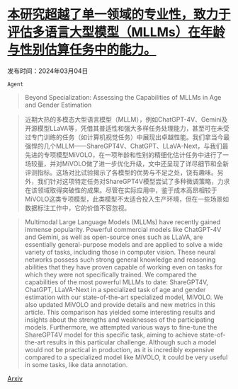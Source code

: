 # [本研究超越了单一领域的专业性，致力于评估多语言大型模型（MLLMs）在年龄与性别估算任务中的能力。](https://arxiv.org/abs/2403.02302)

发布时间：2024年03月04日

`Agent`

> Beyond Specialization: Assessing the Capabilities of MLLMs in Age and Gender Estimation

> 近期大热的多模态大型语言模型（MLLM），例如ChatGPT-4V、Gemini及开源模型LLaVA等，凭借其普适性和强大多样任务处理能力，甚至可在未受过专门训练的任务（如计算机视觉任务）中展现出卓越性能。我们拿当今最强悍的几个MLLM——ShareGPT4V、ChatGPT、LLaVA-Next，与我们最先进的专项模型MiVOLO，在一项年龄和性别的精细化估计任务中进行了一场较量，并对MiVOLO做了进一步优化升级，文中还呈现了详尽细节和全新评测指标。这场对比试验揭示了各模型的优势与不足之处，饶有趣味。另外，我们针对这项特定任务对ShareGPT4V模型尝试了多种微调策略，力求在该领域取得突破性的成果。尽管在实际应用中，鉴于成本高昂相较于MiVOLO这类专项模型，此类模型不太适合投入生产环境，但在一些场景如数据标注工作中，它的价值不容忽视。

> Multimodal Large Language Models (MLLMs) have recently gained immense popularity. Powerful commercial models like ChatGPT-4V and Gemini, as well as open-source ones such as LLaVA, are essentially general-purpose models and are applied to solve a wide variety of tasks, including those in computer vision. These neural networks possess such strong general knowledge and reasoning abilities that they have proven capable of working even on tasks for which they were not specifically trained. We compared the capabilities of the most powerful MLLMs to date: ShareGPT4V, ChatGPT, LLaVA-Next in a specialized task of age and gender estimation with our state-of-the-art specialized model, MiVOLO. We also updated MiVOLO and provide details and new metrics in this article. This comparison has yielded some interesting results and insights about the strengths and weaknesses of the participating models. Furthermore, we attempted various ways to fine-tune the ShareGPT4V model for this specific task, aiming to achieve state-of-the-art results in this particular challenge. Although such a model would not be practical in production, as it is incredibly expensive compared to a specialized model like MiVOLO, it could be very useful in some tasks, like data annotation.

[Arxiv](https://arxiv.org/abs/2403.02302)